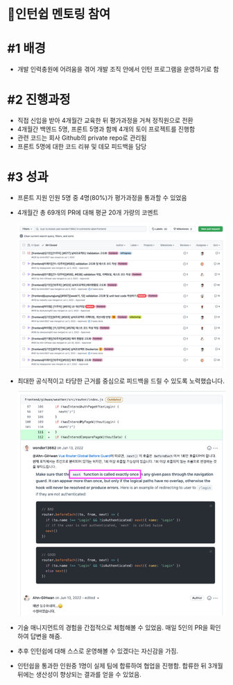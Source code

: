 # 🐣인턴쉽 멘토링 참여

# #1 배경

- 개발 인력충원에 어려움을 겪어 개발 조직 안에서 인턴 프로그램을 운영하기로 함

# #2 진행과정

- 직접 신입을 받아 4개월간 교육한 뒤 평가과정을 거쳐 정직원으로 전환
- 4개월간 백엔드 5명, 프론트 5명과 함께 4개의 토이 프로젝트를 진행함
- 관련 코드는 회사 Github의 private repo로 관리됨
- 프론트 5명에 대한 코드 리뷰 및 데모 피드백을 담당

# #3 성과

- 프론트 지원 인원 5명 중 4명(80%)가 평가과정을 통과할 수 있었음
- 4개월간 총 69개의 PR에 대해 평균 20개 가량의 코멘트
    
    ![인턴쉽 PR 목록](../assets/barogo__internship_001_pr_list.png)

- 최대한 공식적이고 타당한 근거를 중심으로 피드백을 드릴 수 있도록 노력했습니다.
    
    ![PR 코멘트 예시](../assets/barogo__internship_002_pr_comment.png)
    
- 기술 매니지먼트의 경험을 간접적으로 체험해볼 수 있었음. 매일 5인의 PR을 확인하여 답변을 해줌.
- 추후 인턴쉽에 대해 스스로 운영해볼 수 있겠다는 자신감을 가짐.
- 인턴쉽을 통과한 인원중 1명이 실제 팀에 합류하여 협업을 진행함. 합류한 뒤 3개월 뒤에는 생산성이 향상되는 결과를 얻을 수 있었음.